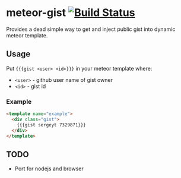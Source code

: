 # meteor-gist [![Build Status][buildstatus]][buildstatusurl]

Provides a dead simple way to get and inject public gist into dynamic meteor template.

## Usage

Put `{{{gist <user> <id>}}}` in your meteor template where:

* `<user>` - github user name of gist owner
* `<id>` - gist id

### Example

```html
<template name="example">
  <div class="gist">
  	{{{gist sergeyt 7329871}}}
  </div>
</template>
```

## TODO

* Port for nodejs and browser

[buildstatus]: https://drone.io/github.com/sergeyt/meteor-gist/status.png
[buildstatusurl]: https://drone.io/github.com/sergeyt/meteor-gist/latest
